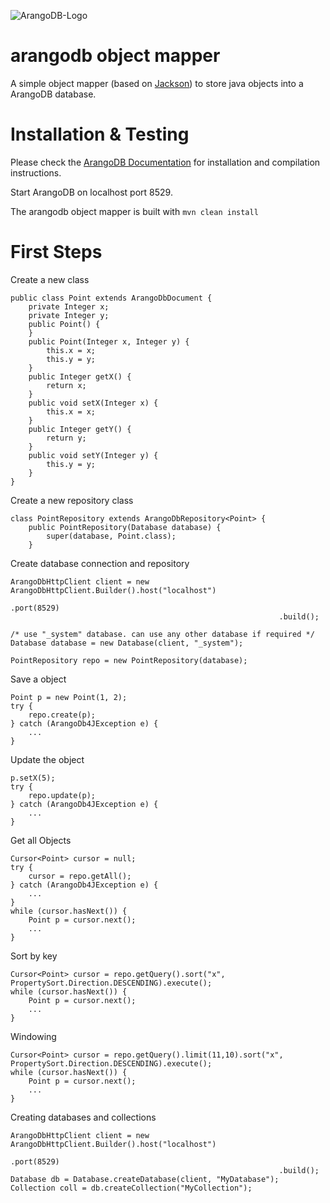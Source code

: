![ArangoDB-Logo](https://docs.arangodb.com/assets/arangodb_logo_2016_inverted.png)

arangodb object mapper
=========================

A simple object mapper (based on [Jackson](http://wiki.fasterxml.com/JacksonHome)) to store java objects into a ArangoDB database.


Installation & Testing
=======================

Please check the
[ArangoDB Documentation](https://www.arangodb.com/documentation/)
for installation and compilation instructions.

Start ArangoDB on localhost port 8529.

The arangodb object mapper is built with
	```mvn clean install```

First Steps
=======================

Create a new class
```
public class Point extends ArangoDbDocument {
    private Integer x;
    private Integer y;
    public Point() {
    }
    public Point(Integer x, Integer y) {
        this.x = x;
        this.y = y;
    }    
    public Integer getX() {
        return x;
    }
    public void setX(Integer x) {
        this.x = x;
    }
    public Integer getY() {
        return y;
    }
    public void setY(Integer y) {
        this.y = y;
    }
}
```

Create a new repository class
```
class PointRepository extends ArangoDbRepository<Point> {        
    public PointRepository(Database database) {
        super(database, Point.class);
    }
```

Create database connection and repository
```
ArangoDbHttpClient client = new ArangoDbHttpClient.Builder().host("localhost")
                                                            .port(8529)
                                                            .build();       

/* use "_system" database. can use any other database if required */
Database database = new Database(client, "_system");

PointRepository repo = new PointRepository(database);
```

Save a object
```
Point p = new Point(1, 2);        
try {
    repo.create(p);
} catch (ArangoDb4JException e) {
    ...
}
```

Update the object
```
p.setX(5);        
try {
    repo.update(p);
} catch (ArangoDb4JException e) {
    ...
}
```

Get all Objects
```
Cursor<Point> cursor = null;
try {
    cursor = repo.getAll();
} catch (ArangoDb4JException e) {
    ...
}
while (cursor.hasNext()) {
    Point p = cursor.next();
    ...
}
```

Sort by key
```
Cursor<Point> cursor = repo.getQuery().sort("x", PropertySort.Direction.DESCENDING).execute();
while (cursor.hasNext()) {
	Point p = cursor.next();
	...
}
```

Windowing
```
Cursor<Point> cursor = repo.getQuery().limit(11,10).sort("x", PropertySort.Direction.DESCENDING).execute();
while (cursor.hasNext()) {
	Point p = cursor.next();
	...
}
```

Creating databases and collections
```
ArangoDbHttpClient client = new ArangoDbHttpClient.Builder().host("localhost")
                                                            .port(8529)
                                                            .build();      
Database db = Database.createDatabase(client, "MyDatabase"); 
Collection coll = db.createCollection("MyCollection");
